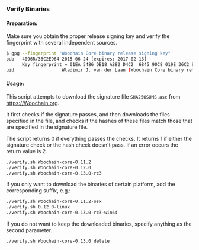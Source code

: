 ### Verify Binaries

#### Preparation:

Make sure you obtain the proper release signing key and verify the fingerprint with several independent sources.

```sh
$ gpg --fingerprint "Woochain Core binary release signing key"
pub   4096R/36C2E964 2015-06-24 [expires: 2017-02-13]
      Key fingerprint = 01EA 5486 DE18 A882 D4C2  6845 90C8 019E 36C2 E964
uid                  Wladimir J. van der Laan (Woochain Core binary release signing key) <laanwj@gmail.com>
```

#### Usage:

This script attempts to download the signature file `SHA256SUMS.asc` from https://Woochain.org.

It first checks if the signature passes, and then downloads the files specified in the file, and checks if the hashes of these files match those that are specified in the signature file.

The script returns 0 if everything passes the checks. It returns 1 if either the signature check or the hash check doesn't pass. If an error occurs the return value is 2.


```sh
./verify.sh Woochain-core-0.11.2
./verify.sh Woochain-core-0.12.0
./verify.sh Woochain-core-0.13.0-rc3
```

If you only want to download the binaries of certain platform, add the corresponding suffix, e.g.:

```sh
./verify.sh Woochain-core-0.11.2-osx
./verify.sh 0.12.0-linux
./verify.sh Woochain-core-0.13.0-rc3-win64
```

If you do not want to keep the downloaded binaries, specify anything as the second parameter.

```sh
./verify.sh Woochain-core-0.13.0 delete
```
